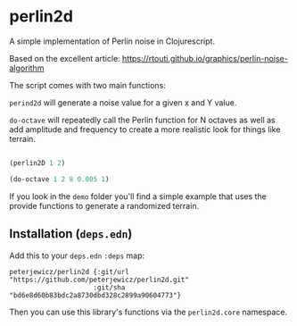 # perlin2d

A simple implementation of Perlin noise in Clojurescript.

Based on the excellent article: https://rtouti.github.io/graphics/perlin-noise-algorithm


The script comes with two main functions:

`perind2d` will generate a noise value for a given x and Y value.

`do-octave` will repeatedly call the Perlin function for N octaves as well as add amplitude and frequency to create a
more realistic look for things like terrain.

```clojure

(perlin2D 1 2)

(do-octave 1 2 8 0.005 1)

```

If you look in the ```demo``` folder you'll find a simple example that uses the provide functions to generate a randomized terrain.

## Installation (`deps.edn`)

Add this to your `deps.edn` `:deps` map:
```
peterjewicz/perlin2d {:git/url "https://github.com/peterjewicz/perlin2d.git"
                     :git/sha "bd6e8d60b83bdc2a8730dbd328c2899a90604773"}
```

Then you can use this library's functions via the `perlin2d.core` namespace.
